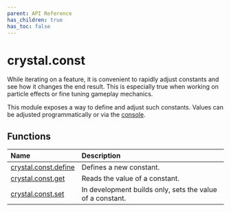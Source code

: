 ```yaml
---
parent: API Reference
has_children: true
has_toc: false
---
```


# crystal.const

While iterating on a feature, it is convenient to rapidly adjust constants and see how it changes the end result. This is especially true when working on particle effects or fine tuning gameplay mechanics.

This module exposes a way to define and adjust such constants. Values can be adjusted programmatically or via the [console](/crystal/tools/console).

## Functions

| Name                           | Description                                               |
| :----------------------------- | :-------------------------------------------------------- |
| [crystal.const.define](define) | Defines a new constant.                                   |
| [crystal.const.get](get)       | Reads the value of a constant.                            |
| [crystal.const.set](set)       | In development builds only, sets the value of a constant. |
